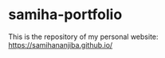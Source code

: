 # samiha-portfolio

This is the repository of my personal website: https://samihananjiba.github.io/
